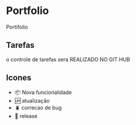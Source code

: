 # Portfolio

Portifolio

## Tarefas

o controle de tarefas sera REALIZADO NO GIT HUB 

## Icones
- :package: Nova funcionalidade 
- :up: atualização
- :beetle: correcao de bug
- :checkered_flag: release
